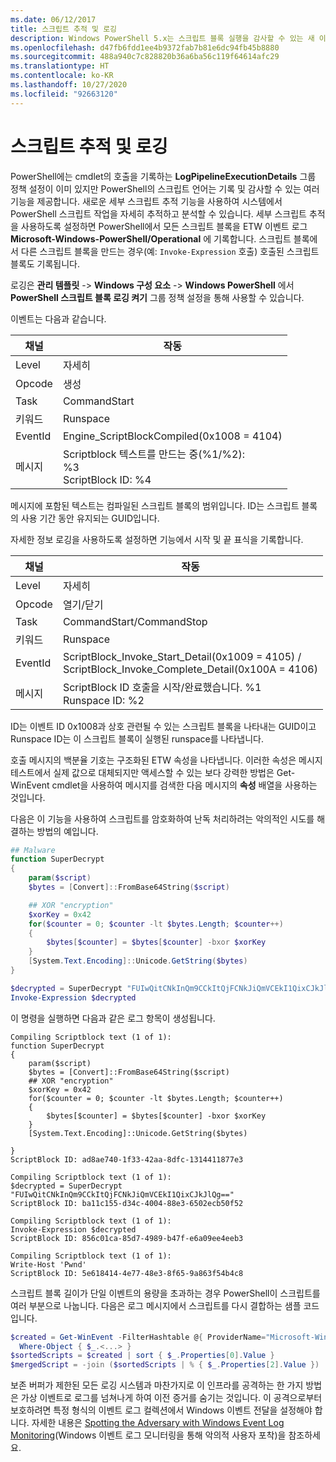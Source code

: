 ```yaml
---
ms.date: 06/12/2017
title: 스크립트 추적 및 로깅
description: Windows PowerShell 5.x는 스크립트 블록 실행을 감사할 수 있는 새 이벤트 로깅을 추가합니다.
ms.openlocfilehash: d47fb6fdd1ee4b9372fab7b81e6dc94fb45b8880
ms.sourcegitcommit: 488a940c7c828820b36a6ba56c119f64614afc29
ms.translationtype: HT
ms.contentlocale: ko-KR
ms.lasthandoff: 10/27/2020
ms.locfileid: "92663120"
---
```

# <a name="script-tracing-and-logging"></a>스크립트 추적 및 로깅

PowerShell에는 cmdlet의 호출을 기록하는 **LogPipelineExecutionDetails** 그룹 정책 설정이 이미 있지만 PowerShell의 스크립트 언어는 기록 및 감사할 수 있는 여러 기능을 제공합니다. 새로운 세부 스크립트 추적 기능을 사용하여 시스템에서 PowerShell 스크립트 작업을 자세히 추적하고 분석할 수 있습니다. 세부 스크립트 추적을 사용하도록 설정하면 PowerShell에서 모든 스크립트 블록을 ETW 이벤트 로그 **Microsoft-Windows-PowerShell/Operational** 에 기록합니다. 스크립트 블록에서 다른 스크립트 블록을 만드는 경우(예: `Invoke-Expression` 호출) 호출된 스크립트 블록도 기록됩니다.

로깅은 **관리 템플릿** -> **Windows 구성 요소** -> **Windows PowerShell** 에서 **PowerShell 스크립트 블록 로깅 켜기** 그룹 정책 설정을 통해 사용할 수 있습니다.

이벤트는 다음과 같습니다.

| 채널 |                               작동                               |
| ------- | ----------------------------------------------------------------------- |
| Level   | 자세히                                                                 |
| Opcode  | 생성                                                                  |
| Task    | CommandStart                                                            |
| 키워드 | Runspace                                                                |
| EventId | Engine_ScriptBlockCompiled(0x1008 = 4104)                              |
| 메시지 | Scriptblock 텍스트를 만드는 중(%1/%2): </br> %3 </br> ScriptBlock ID: %4 |

메시지에 포함된 텍스트는 컴파일된 스크립트 블록의 범위입니다. ID는 스크립트 블록의 사용 기간 동안 유지되는 GUID입니다.

자세한 정보 로깅을 사용하도록 설정하면 기능에서 시작 및 끝 표식을 기록합니다.

| 채널 |                                 작동                                |
| ------- | -------------------------------------------------------------------------- |
| Level   | 자세히                                                                    |
| Opcode  | 열기/닫기                                                               |
| Task    | CommandStart/CommandStop                                                 |
| 키워드 | Runspace                                                                   |
| EventId | ScriptBlock\_Invoke\_Start\_Detail(0x1009 = 4105) / </br> ScriptBlock\_Invoke\_Complete\_Detail(0x100A = 4106) |
| 메시지 | ScriptBlock ID 호출을 시작/완료했습니다. %1 </br> Runspace ID: %2 |

ID는 이벤트 ID 0x1008과 상호 관련될 수 있는 스크립트 블록을 나타내는 GUID이고 Runspace ID는 이 스크립트 블록이 실행된 runspace를 나타냅니다.

호출 메시지의 백분율 기호는 구조화된 ETW 속성을 나타냅니다. 이러한 속성은 메시지 테스트에서 실제 값으로 대체되지만 액세스할 수 있는 보다 강력한 방법은 Get-WinEvent cmdlet을 사용하여 메시지를 검색한 다음 메시지의 **속성** 배열을 사용하는 것입니다.

다음은 이 기능을 사용하여 스크립트를 암호화하여 난독 처리하려는 악의적인 시도를 해결하는 방법의 예입니다.

```powershell
## Malware
function SuperDecrypt
{
    param($script)
    $bytes = [Convert]::FromBase64String($script)

    ## XOR "encryption"
    $xorKey = 0x42
    for($counter = 0; $counter -lt $bytes.Length; $counter++)
    {
        $bytes[$counter] = $bytes[$counter] -bxor $xorKey
    }
    [System.Text.Encoding]::Unicode.GetString($bytes)
}

$decrypted = SuperDecrypt "FUIwQitCNkInQm9CCkItQjFCNkJiQmVCEkI1QixCJkJlQg=="
Invoke-Expression $decrypted
```

이 명령을 실행하면 다음과 같은 로그 항목이 생성됩니다.

```Output
Compiling Scriptblock text (1 of 1):
function SuperDecrypt
{
    param($script)
    $bytes = [Convert]::FromBase64String($script)
    ## XOR "encryption"
    $xorKey = 0x42
    for($counter = 0; $counter -lt $bytes.Length; $counter++)
    {
        $bytes[$counter] = $bytes[$counter] -bxor $xorKey
    }
    [System.Text.Encoding]::Unicode.GetString($bytes)

}
ScriptBlock ID: ad8ae740-1f33-42aa-8dfc-1314411877e3

Compiling Scriptblock text (1 of 1):
$decrypted = SuperDecrypt "FUIwQitCNkInQm9CCkItQjFCNkJiQmVCEkI1QixCJkJlQg=="
ScriptBlock ID: ba11c155-d34c-4004-88e3-6502ecb50f52

Compiling Scriptblock text (1 of 1):
Invoke-Expression $decrypted
ScriptBlock ID: 856c01ca-85d7-4989-b47f-e6a09ee4eeb3

Compiling Scriptblock text (1 of 1):
Write-Host 'Pwnd'
ScriptBlock ID: 5e618414-4e77-48e3-8f65-9a863f54b4c8
```

스크립트 블록 길이가 단일 이벤트의 용량을 초과하는 경우 PowerShell이 스크립트를 여러 부분으로 나눕니다. 다음은 로그 메시지에서 스크립트를 다시 결합하는 샘플 코드입니다.

```powershell
$created = Get-WinEvent -FilterHashtable @{ ProviderName="Microsoft-Windows-PowerShell"; Id = 4104 } |
  Where-Object { $_.<...> }
$sortedScripts = $created | sort { $_.Properties[0].Value }
$mergedScript = -join ($sortedScripts | % { $_.Properties[2].Value })
```

보존 버퍼가 제한된 모든 로깅 시스템과 마찬가지로 이 인프라를 공격하는 한 가지 방법은 가상 이벤트로 로그를 넘쳐나게 하여 이전 증거를 숨기는 것입니다. 이 공격으로부터 보호하려면 특정 형식의 이벤트 로그 컬렉션에서 Windows 이벤트 전달을 설정해야 합니다. 자세한 내용은 [Spotting the Adversary with Windows Event Log Monitoring](https://apps.nsa.gov/iaarchive/library/reports/spotting-the-adversary-with-windows-event-log-monitoring.cfm)(Windows 이벤트 로그 모니터링을 통해 악의적 사용자 포착)을 참조하세요.
